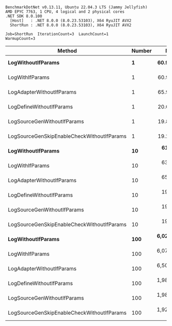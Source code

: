 ```

BenchmarkDotNet v0.13.11, Ubuntu 22.04.3 LTS (Jammy Jellyfish)
AMD EPYC 7763, 1 CPU, 4 logical and 2 physical cores
.NET SDK 8.0.100
  [Host]   : .NET 8.0.0 (8.0.23.53103), X64 RyuJIT AVX2
  ShortRun : .NET 8.0.0 (8.0.23.53103), X64 RyuJIT AVX2

Job=ShortRun  IterationCount=3  LaunchCount=1  
WarmupCount=3  

```
| Method                                     | Number | Mean        | Error      | StdDev    | Min         | Max         | Gen0   | Allocated |
|------------------------------------------- |------- |------------:|-----------:|----------:|------------:|------------:|-------:|----------:|
| **LogWithoutIfParams**                         | **1**      |    **60.94 ns** |   **2.350 ns** |  **0.129 ns** |    **60.79 ns** |    **61.03 ns** | **0.0010** |      **88 B** |
| LogWithIfParams                            | 1      |    60.96 ns |   1.387 ns |  0.076 ns |    60.88 ns |    61.04 ns | 0.0010 |      88 B |
| LogAdapterWithoutIfParams                  | 1      |    65.97 ns |   2.832 ns |  0.155 ns |    65.79 ns |    66.08 ns | 0.0010 |      88 B |
| LogDefineWithoutIfParams                   | 1      |    20.02 ns |   4.596 ns |  0.252 ns |    19.85 ns |    20.31 ns |      - |         - |
| LogSourceGenWithoutIfParams                | 1      |    19.84 ns |   0.815 ns |  0.045 ns |    19.81 ns |    19.89 ns |      - |         - |
| LogSourceGenSkipEnableCheckWithoutIfParams | 1      |    19.24 ns |   0.520 ns |  0.029 ns |    19.22 ns |    19.28 ns |      - |         - |
| **LogWithoutIfParams**                         | **10**     |   **611.55 ns** |  **17.713 ns** |  **0.971 ns** |   **610.43 ns** |   **612.20 ns** | **0.0105** |     **880 B** |
| LogWithIfParams                            | 10     |   633.58 ns |  14.772 ns |  0.810 ns |   632.64 ns |   634.08 ns | 0.0105 |     880 B |
| LogAdapterWithoutIfParams                  | 10     |   659.86 ns |  38.063 ns |  2.086 ns |   658.33 ns |   662.24 ns | 0.0105 |     880 B |
| LogDefineWithoutIfParams                   | 10     |   198.78 ns |   6.539 ns |  0.358 ns |   198.57 ns |   199.19 ns |      - |         - |
| LogSourceGenWithoutIfParams                | 10     |   197.14 ns |   5.501 ns |  0.302 ns |   196.96 ns |   197.49 ns |      - |         - |
| LogSourceGenSkipEnableCheckWithoutIfParams | 10     |   192.77 ns |  11.727 ns |  0.643 ns |   192.15 ns |   193.43 ns |      - |         - |
| **LogWithoutIfParams**                         | **100**    | **6,025.30 ns** | **232.054 ns** | **12.720 ns** | **6,013.46 ns** | **6,038.74 ns** | **0.0992** |    **8800 B** |
| LogWithIfParams                            | 100    | 6,073.35 ns | 162.731 ns |  8.920 ns | 6,063.29 ns | 6,080.27 ns | 0.0992 |    8800 B |
| LogAdapterWithoutIfParams                  | 100    | 6,509.16 ns | 578.685 ns | 31.720 ns | 6,476.15 ns | 6,539.40 ns | 0.0992 |    8800 B |
| LogDefineWithoutIfParams                   | 100    | 1,988.71 ns |  94.108 ns |  5.158 ns | 1,985.69 ns | 1,994.66 ns |      - |         - |
| LogSourceGenWithoutIfParams                | 100    | 1,987.72 ns |  36.362 ns |  1.993 ns | 1,985.78 ns | 1,989.77 ns |      - |         - |
| LogSourceGenSkipEnableCheckWithoutIfParams | 100    | 1,922.26 ns |  20.430 ns |  1.120 ns | 1,921.17 ns | 1,923.41 ns |      - |         - |
